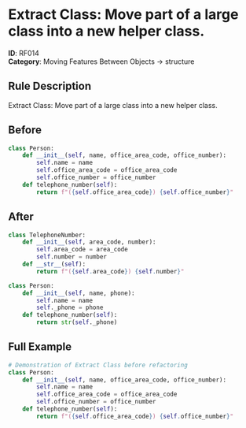 # Extract Class: Move part of a large class into a new helper class.

**ID**: RF014  
**Category**: Moving Features Between Objects → structure

## Rule Description
Extract Class: Move part of a large class into a new helper class.

## Before
```python
class Person:
    def __init__(self, name, office_area_code, office_number):
        self.name = name
        self.office_area_code = office_area_code
        self.office_number = office_number
    def telephone_number(self):
        return f"({self.office_area_code}) {self.office_number}"
```

## After  
```python
class TelephoneNumber:
    def __init__(self, area_code, number):
        self.area_code = area_code
        self.number = number
    def __str__(self):
        return f"({self.area_code}) {self.number}"

class Person:
    def __init__(self, name, phone):
        self.name = name
        self._phone = phone
    def telephone_number(self):
        return str(self._phone)
```

## Full Example
```python
# Demonstration of Extract Class before refactoring
class Person:
    def __init__(self, name, office_area_code, office_number):
        self.name = name
        self.office_area_code = office_area_code
        self.office_number = office_number
    def telephone_number(self):
        return f"({self.office_area_code}) {self.office_number}"
```
